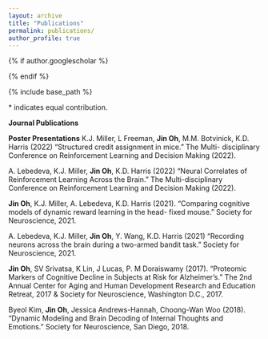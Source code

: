 ```yaml
---
layout: archive
title: "Publications"
permalink: publications/
author_profile: true
---
```


{% if author.googlescholar %}
<!--   You can also find my articles on <u><a href="{{author.googlescholar}}">my Google Scholar profile</a>.</u> -->
{% endif %}

{% include base_path %}


\* indicates equal contribution.

**Journal Publications**



**Poster Presentations**
K.J. Miller, L Freeman, **Jin Oh**, M.M. Botvinick, K.D. Harris (2022) “Structured credit assignment in mice.” The Multi- disciplinary Conference on Reinforcement Learning and Decision Making (2022). 

A. Lebedeva, K.J. Miller, **Jin Oh**, K.D. Harris (2022) “Neural Correlates of Reinforcement Learning Across the Brain.” The Multi-disciplinary Conference on Reinforcement Learning and Decision Making (2022).

**Jin Oh**, K.J. Miller, A. Lebedeva, K.D. Harris (2021). “Comparing cognitive models of dynamic reward learning in the head- fixed mouse.” Society for Neuroscience, 2021.

A. Lebedeva, K.J. Miller, **Jin Oh**, Y. Wang, K.D. Harris (2021) “Recording neurons across the brain during a two-armed bandit task.” Society for Neuroscience, 2021.

**Jin Oh**, SV Srivatsa, K Lin, J Lucas, P. M Doraiswamy (2017). “Proteomic Markers of Cognitive Decline in Subjects at Risk for Alzheimer’s.” The 2nd Annual Center for Aging and Human Development Research and Education Retreat, 2017 & Society for Neuroscience, Washington D.C., 2017.

Byeol Kim, **Jin Oh**, Jessica Andrews-Hannah, Choong-Wan Woo (2018). “Dynamic Modeling and Brain Decoding of Internal Thoughts and Emotions.” Society for Neuroscience, San Diego, 2018.
